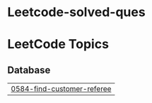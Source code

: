 # Leetcode-solved-ques
<!---LeetCode Topics Start-->
# LeetCode Topics
## Database
|  |
| ------- |
| [0584-find-customer-referee](https://github.com/harshic16/Leetcode-solved-ques/tree/master/0584-find-customer-referee) |
<!---LeetCode Topics End-->